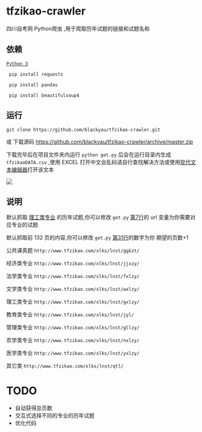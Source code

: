 # tfzikao-crawler

四川自考网 Python爬虫 ,用于爬取历年试题的链接和试题名称

## 依赖

[```Python 3```](https://www.python.org/downloads/)

``` pip install requests```

``` pip install pandas```

``` pip install beautifulsoup4```

## 运行

``` git clone https://github.com/blackyau/tfzikao-crawler.git ```

或 下载源码 https://github.com/blackyau/tfzikao-crawler/archive/master.zip

下载完毕后在项目文件夹内运行 ``` python get.py ``` 后会在运行目录内生成 ```tfzikaoDATA.csv``` ,使用 EXCEL 打开中文会乱码请自行查找解决方法或使用[现代文本编辑器](https://code.visualstudio.com/)打开该文本

![](https://i.loli.net/2018/10/14/5bc30567ae6b8.jpg)

## 说明

默认抓取 [理工类专业](http://www.tfzikao.com/xlks/lnst/gxlzy/) 的历年试题,你可以修改 ```get.py``` [第7行](https://github.com/blackyau/tfzikao-crawler/blob/master/get.py#L7)的 url 变量为你需要对应专业的试题

默认抓取前 132 页的内容,你可以修改 ```get.py``` [第31行](https://github.com/blackyau/tfzikao-crawler/blob/master/get.py#L31)的数字为你 期望的页数+1 

公共课真题 ```http://www.tfzikao.com/xlks/lnst/ggkzt/```

经济类专业 ```http://www.tfzikao.com/xlks/lnst/jjxzy/```

法学类专业 ```http://www.tfzikao.com/xlks/lnst/fxlzy/```

文学类专业 ```http://www.tfzikao.com/xlks/lnst/wxlzy/```

理工类专业 ```http://www.tfzikao.com/xlks/lnst/gxlzy/```

教育类专业 ```http://www.tfzikao.com/xlks/lnst/jyl/```

管理类专业 ```http://www.tfzikao.com/xlks/lnst/gllzy/```

农学类专业 ```http://www.tfzikao.com/xlks/lnst/nxlzy/```

医学类专业 ```http://www.tfzikao.com/xlks/lnst/yxlzy/```

其它类 ```http://www.tfzikao.com/xlks/lnst/qtl/```

# TODO

- 自动获得总页数
- 交互式选择不同的专业的历年试题
- 优化代码